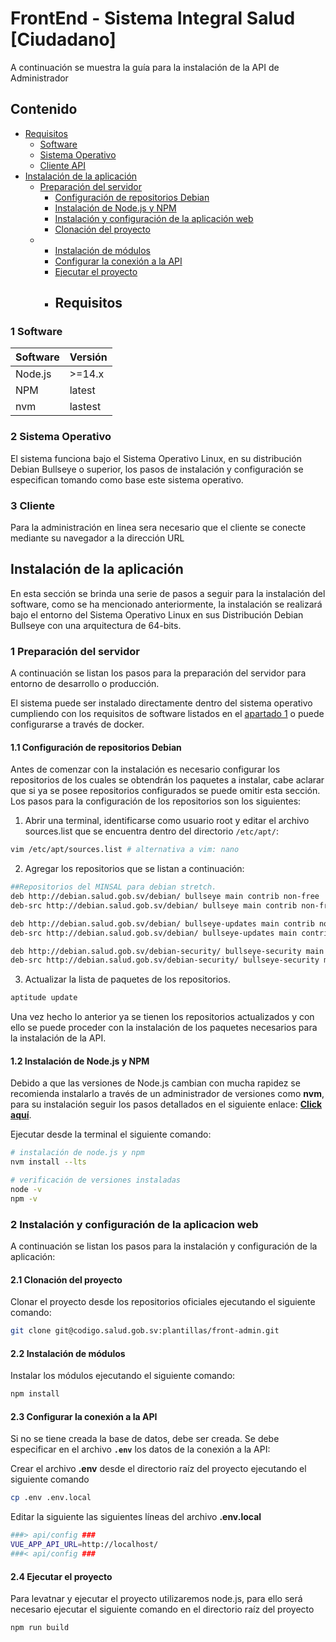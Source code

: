 # FrontEnd - Sistema Integral Salud [Ciudadano]

A continuación se muestra la guía para la instalación de la API de Administrador

## Contenido

- [Requisitos](#requisitos)
  - [Software](#1-software)
  - [Sistema Operativo](#2-sistema-operativo)
  - [Cliente API](#3-cliente-api)
- [Instalación de la aplicación](#instalación-de-la-aplicación)
  - [Preparación del servidor](#1-preparación-del-servidor)
    - [Configuración de repositorios Debian](#11-configuración-de-repositorios-debian)
    - [Instalación de Node.js y NPM](#12-instalación-de-nodejs-y-npm)
    - [Instalación y configuración de la aplicación web](#2-instalación-y-configuración-de-la-aplicacion-web)
    - [Clonación del proyecto](#21-clonación-del-proyecto)
  - - [Instalación de módulos](#22-instalación-de-módulos)
    - [Configurar la conexión a la API](#23-configurar-la-conexión-a-la-api)
    - [Ejecutar el proyecto](#29-ejecutar-el-proyecto)
    - ## Requisitos

### 1 Software

| Software | Versión |
| -------- | ------- |
| Node.js  | >=14.x  |
| NPM      | latest  |
| nvm      | lastest |

### 2 Sistema Operativo

El sistema funciona bajo el Sistema Operativo Linux, en su distribución Debian Bullseye o superior, los pasos de instalación y configuración se especifican tomando como base este sistema operativo.

### 3 Cliente

Para la administración en linea sera necesario que el cliente se conecte mediante su navegador a la dirección URL

## Instalación de la aplicación

En esta sección se brinda una serie de pasos a seguir para la instalación del software, como se ha mencionado anteriormente, la instalación se realizará bajo el entorno del Sistema Operativo Linux en sus Distribución Debian Bullseye con una arquitectura de 64-bits.

### 1 Preparación del servidor

A continuación se listan los pasos para la preparación del servidor para entorno de desarrollo o producción.

El sistema puede ser instalado directamente dentro del sistema operativo cumpliendo con los requisitos de software listados en el [apartado 1](#1-software) o puede configurarse a través de docker.

#### 1.1 Configuración de repositorios Debian

Antes de comenzar con la instalación es necesario configurar los repositorios de los cuales se obtendrán los paquetes a instalar, cabe aclarar que si ya se posee repositorios configurados se puede omitir esta sección. Los pasos para la configuración de los repositorios son los siguientes:

1. Abrir una terminal, identificarse como usuario root y editar el archivo sources.list que se encuentra dentro del directorio `/etc/apt/`:

```bash
vim /etc/apt/sources.list # alternativa a vim: nano
```

2. Agregar los repositorios que se listan a continuación:

```bash
##Repositorios del MINSAL para debian stretch.
deb http://debian.salud.gob.sv/debian/ bullseye main contrib non-free
deb-src http://debian.salud.gob.sv/debian/ bullseye main contrib non-free

deb http://debian.salud.gob.sv/debian/ bullseye-updates main contrib non-free
deb-src http://debian.salud.gob.sv/debian/ bullseye-updates main contrib non-free

deb http://debian.salud.gob.sv/debian-security/ bullseye-security main contrib non-free
deb-src http://debian.salud.gob.sv/debian-security/ bullseye-security main contrib non-free
```

3. Actualizar la lista de paquetes de los repositorios.

```bash
aptitude update
```

Una vez hecho lo anterior ya se tienen los repositorios actualizados y con ello se puede proceder con la instalación de los paquetes necesarios para la instalación de la API.

#### 1.2 Instalación de Node.js y NPM

Debido a que las versiones de Node.js cambian con mucha rapidez se recomienda instalarlo a través de un administrador de versiones como **nvm**, para su instalación seguir los pasos detallados en el siguiente enlace: [**Click aquí**](https://github.com/nvm-sh/nvm#installing-and-updating).

Ejecutar desde la terminal el siguiente comando:

```bash
# instalación de node.js y npm
nvm install --lts

# verificación de versiones instaladas
node -v
npm -v
```

### 2 Instalación y configuración de la aplicacion web

A continuación se listan los pasos para la instalación y configuración de la aplicación:

#### 2.1 Clonación del proyecto

Clonar el proyecto desde los repositorios oficiales ejecutando el siguiente comando:

```bash
git clone git@codigo.salud.gob.sv:plantillas/front-admin.git
```

#### 2.2 Instalación de módulos

Instalar los módulos ejecutando el siguiente comando:

```bash
npm install
```

#### 2.3 Configurar la conexión a la API

Si no se tiene creada la base de datos, debe ser creada. Se debe especificar en el archivo **`.env`** los datos de la conexión a la API:

Crear el archivo **.env** desde el directorio raíz del proyecto ejecutando el siguiente comando

```bash
cp .env .env.local
```

Editar la siguiente las siguientes líneas del archivo **.env.local**

```bash
###> api/config ###
VUE_APP_API_URL=http://localhost/
###< api/config ###
```

#### 2.4 Ejecutar el proyecto

Para levatnar y ejecutar el proyecto utilizaremos node.js, para ello será necesario ejecutar el siguiente comando en el directorio raíz del proyecto

```bash
npm run build
```
